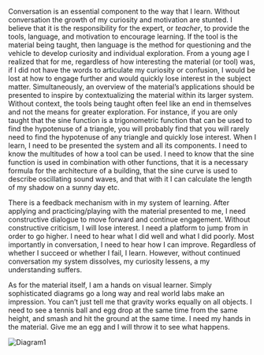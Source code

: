 Conversation is an essential component to the way that I learn.  Without conversation the growth of my curiosity and motivation are stunted.  I believe that it is the responsibility for the expert, or *teacher*, to provide the tools, language, and motivation to encourage learning.   If the tool is the material being taught, then language is the method for questioning and the vehicle to develop curiosity and individual exploration.  From a young age I realized that for me, regardless of how interesting the material (or tool) was,  if I did not have the words to articulate my curiosity or confusion, I would be lost at how to engage further and would quickly lose interest in the subject matter. Simultaneously, an overview of the material’s applications should be presented to inspire by contextualizing the material within its larger system.  Without context, the tools being taught often feel like an end in themselves and not the means for greater exploration.  For instance, if you are only taught that the sine function is a trigonometric function that can be used to find the hypotenuse of a triangle, you will probably find that you will rarely need to find the hypotenuse of any triangle and quickly lose interest.   When I learn, I need to be presented the system and all its components.  I need to know the multitudes of how a tool can be used.  I need to know that the sine function is used in combination with other functions, that it is a necessary formula for the architecture of a building, that the sine curve is used to describe oscillating sound waves, and that with it I can calculate the length of my shadow on a sunny day etc.  

There is a feedback mechanism with in my system of learning.  After applying and practicing/playing with the material presented to me, I need constructive dialogue to move forward and continue engagement.  Without constructive criticism, I will lose interest.  I need a platform to jump from in order to go higher.  I need to hear what I did well and what I did poorly.  Most importantly in conversation, I need to hear how I can improve.  Regardless of whether I succeed or whether I fail, I learn.  However, without continued conversation my system dissolves, my curiosity lessens, a my understanding suffers.

As for the material itself,  I am a hands on visual learner.  Simply sophisticated diagrams go a long way and real world labs make an impression.  You can’t just tell me that gravity works equally on all objects.  I need to see a tennis ball and egg drop at the same time from the same height, and smash and hit the ground at the same time.  I need my hands in the material.  Give me an egg and I will throw it to see what happens.  

![Diagram1](http://www.chesterdols.com/wp-content/uploads/2017/01/How-I-Learn.png)
